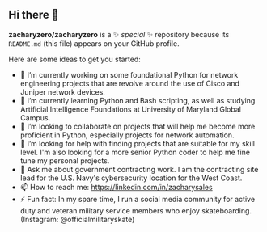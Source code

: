 ## Hi there 👋

**zacharyzero/zacharyzero** is a ✨ _special_ ✨ repository because its `README.md` (this file) appears on your GitHub profile.

Here are some ideas to get you started:

- 🔭 I’m currently working on some foundational Python for network engineering projects that are revolve around the use of Cisco and Juniper network devices. 
- 🌱 I’m currently learning Python and Bash scripting, as well as studying Artificial Intelligence Foundations at University of Maryland Global Campus. 
- 👯 I’m looking to collaborate on projects that will help me become more proficient in Python, especially projects for network automation. 
- 🤔 I’m looking for help with finding projects that are suitable for my skill level. I'm also looking for a more senior Python coder to help me fine tune my personal projects. 
- 💬 Ask me about government contracting work. I am the contracting site lead for the U.S. Navy's cybersecurity location for the West Coast. 
- 📫 How to reach me: https://linkedin.com/in/zacharysales
- ⚡ Fun fact: In my spare time, I run a social media community for active duty and veteran military service members who enjoy skateboarding. (Instagram: @officialmilitaryskate)
<!--
